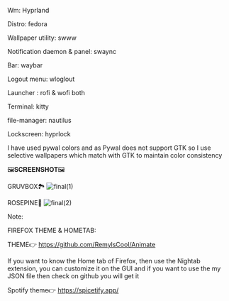Wm: Hyprland

Distro: fedora

Wallpaper utility: swww

Notification daemon & panel: swaync

Bar: waybar

Logout menu: wloglout

Launcher : rofi & wofi both

Terminal: kitty

file-manager: nautilus

Lockscreen: hyprlock

I have used pywal colors and as Pywal does not support GTK so I use selective wallpapers which match with GTK to maintain color consistency

🖼️𝐒𝐂𝐑𝐄𝐄𝐍𝐒𝐇𝐎𝐓🖼️

GRUVBOX🏞️
![final(1)](https://github.com/user-attachments/assets/c39fff66-5f0d-43e9-a3bb-1407c7686076)

ROSEPINE🌸
![final(2)](https://github.com/user-attachments/assets/fac64b7f-c2ae-4900-a3c8-7c653cf85a4d)

Note: 

FIREFOX THEME & HOMETAB:

THEME👉
https://github.com/RemylsCool/Animate
 
If you want to know the Home tab of Firefox, then use the Nightab extension, you can customize it on the GUI and if you want to use the my JSON file then check on github you will get it

Spotify theme👉
https://spicetify.app/
